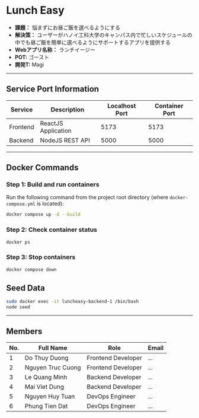 # Lunch Easy

- **課題：** 悩まずにお昼ご飯を選べるようにする
- **解決策：** ユーザーがハノイ工科大学のキャンパス内で忙しいスケジュールの中でも昼ご飯を簡単に選べるようにサポートするアプリを提供する
- **Webアプリ名称：** ランチイージー
- **POT:** ゴースト
- **開発T:** Magi

---

## Service Port Information

| Service   | Description                    | Localhost Port | Container Port |
|-----------|--------------------------------|----------------|-----------------|
| Frontend  | ReactJS Application           | 5173           | 5173            |
| Backend   | NodeJS REST API               | 5000           | 5000            |

---

## Docker Commands

### Step 1: Build and run containers
Run the following command from the project root directory (where `docker-compose.yml` is located):
```bash
docker compose up -d --build
```

### Step 2: Check container status
```bash
docker ps
```

### Step 3: Stop containers
```bash
docker compose down
```

## Seed Data

```sh
sudo docker exec -it luncheasy-backend-1 /bin/bash
node seed
```
---

## Members

| No. | Full Name           | Role               | Email                  |
|-----|---------------------|--------------------|------------------------|
| 1   | Do Thuy Duong       | Frontend Developer | ... |
| 2   | Nguyen Truc Cuong   | Frontend Developer | ... |
| 3   | Le Quang Minh       | Backend Developer  | ... |
| 4   | Mai Viet Dung       | Backend Developer  | ... |
| 5   | Nguyen Huy Tuan     | DevOps Engineer    | ... |
| 6   | Phung Tien Dat      | DevOps Engineer    | ... |
